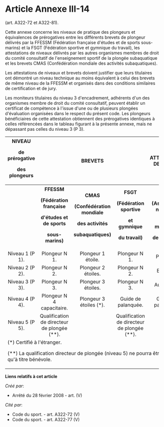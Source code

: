 # Article Annexe III-14

(art. A322-72 et A322-81).

Cette annexe concerne les niveaux de pratique des plongeurs et équivalences de prérogatives entre les différents brevets de
plongeur délivrés par la FFESSM (Fédération française d'études et de sports sous-marins) et la FSGT (Fédération sportive et
gymnique du travail), les attestations de niveaux délivrés par les autres organismes membres de droit du comité consultatif
de l'enseignement sportif de la plongée subaquatique et les brevets CMAS (Confédération mondiale des activités
subaquatiques).

Les attestations de niveaux et brevets doivent justifier que leurs titulaires ont démontré un niveau technique au moins
équivalent à celui des brevets de même niveau de la FFESSM et organisés dans des conditions similaires de certification et de
jury.

Les moniteurs titulaires du niveau 3 d'encadrement, adhérents d'un des organismes membre de droit du comité consultatif,
peuvent établir un certificat de compétence à l'issue d'une ou de plusieurs plongées d'évaluation organisées dans le respect
du présent code. Les plongeurs bénéficiaires de cette attestation obtiennent des prérogatives identiques à celles référencées
dans le tableau figurant à la présente annexe, mais ne dépassant pas celles du niveau 3 (P 3).

<table>
    <tbody>
      <tr>
        <th>NIVEAU

de prérogative

des plongeurs

</th>
        <th colspan="3">BREVETS

</th>
        <th>ATTESTATION DE NIVEAU

</th>
      </tr>
      <tr>
        <th>
        </th><th>FFESSM

(Fédération française

d'études et de sports

sous-marins)

</th>
        <th>CMAS

(Confédération mondiale

des activités

subaquatiques)

</th>
        <th>FSGT

(Fédération sportive

et gymnique

du travail)

</th>
        <th>ANMP

(Association nationale

des moniteurs

de plongée)

</th>
        <th>SNMP

(Syndicat national

des moniteurs

de plongée)

</th>
      </tr>
      <tr>
        <td align="center">Niveau 1 (P 1).

</td>
        <td align="center">Plongeur N 1.

</td>
        <td align="center">Plongeur 1 étoile.

</td>
        <td align="center">Plongeur N 1.

</td>
        <td align="center">Plongeur.

</td>
        <td align="center">Plongeur.

</td>
      </tr>
      <tr>
        <td align="center">Niveau 2 (P 2).

</td>
        <td align="center">Plongeur N 2.

</td>
        <td align="center">Plongeur 2 étoiles.

</td>
        <td align="center">Plongeur N 2.

</td>
        <td align="center">Equipier.

</td>
        <td align="center">Plongeur confirmé.

</td>
      </tr>
      <tr>
        <td align="center">Niveau 3 (P 3).

</td>
        <td align="center">Plongeur N 3.

</td>
        <td align="center">Plongeur 3 étoiles.

</td>
        <td align="center">Plongeur N 3.

</td>
        <td align="center">Autonome.

</td>
        <td align="center">Plongeur autonome.

</td>
      </tr>
      <tr>
        <td align="center">Niveau 4 (P 4).

</td>
        <td align="center">Plongeur N 4 capacitaire.

</td>
        <td align="center">Plongeur 3 étoiles (*).

</td>
        <td align="center">Guide de palanquée.

</td>
        <td align="center">Guide de palanquée.

</td>
        <td align="center">Guide de palanquée.

</td>
      </tr>
      <tr>
        <td align="center">Niveau 5 (P 5).

</td>
        <td align="center">Qualification de directeur de plongée (**).

</td>
        <td align="center">

</td>
        <td align="center">Qualification de directeur de plongée (**). 

</td>
        <td align="center">

</td>
        <td align="center">Directeur de plongée (**).

</td>
      </tr>
      <tr>
        <td colspan="5">(*) Certifié à l'étranger.

(**) La qualification directeur de plongée (niveau 5) ne pourra être exercée qu'à titre bénévole.

</td>
      </tr>
    </tbody>
  </table>

**Liens relatifs à cet article**

_Créé par_:

  - Arrêté du 28 février 2008 - art. (V)

_Cité par_:

  - Code du sport. - art. A322-72 (V)
  - Code du sport. - art. A322-77 (V)

